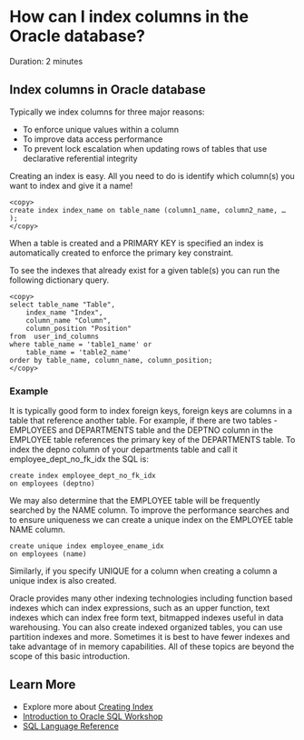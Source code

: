 # How can I index columns in the Oracle database?

Duration: 2 minutes

## Index columns in Oracle database

Typically we index columns for three major reasons:
- To enforce unique values within a column
- To improve data access performance
- To prevent lock escalation when updating rows of tables that use declarative referential integrity

Creating an index is easy. All you need to do is identify which column(s) you want to index and give it a name!

```
<copy>
create index index_name on table_name (column1_name, column2_name, … );
</copy>
```

When a table is created and a PRIMARY KEY is specified an index is automatically created to enforce the primary key constraint.

To see the indexes that already exist for a given table(s) you can run the following dictionary query.

```
<copy>
select table_name "Table", 
    index_name "Index", 
    column_name "Column", 
    column_position "Position"
from  user_ind_columns 
where table_name = 'table1_name' or 
    table_name = 'table2_name'
order by table_name, column_name, column_position;
</copy>
```

### Example

It is typically good form to index foreign keys, foreign keys are columns in a table that reference another table. For example, if there are two tables - EMPLOYEES and DEPARTMENTS table and the DEPTNO column in the EMPLOYEE table references the primary key of the DEPARTMENTS table. To index the depno column of your departments table and call it employee_dept\_no\_fk\_idx the SQL is:

```
create index employee_dept_no_fk_idx 
on employees (deptno)
```

We may also determine that the EMPLOYEE table will be frequently searched by the NAME column. To improve the performance searches and to ensure uniqueness we can create a unique index on the EMPLOYEE table NAME column.

```
create unique index employee_ename_idx
on employees (name)
```

Similarly, if you specify UNIQUE for a column when creating a column a unique index is also created.

Oracle provides many other indexing technologies including function based indexes which can index expressions, such as an upper function, text indexes which can index free form text, bitmapped indexes useful in data warehousing. You can also create indexed organized tables, you can use partition indexes and more. Sometimes it is best to have fewer indexes and take advantage of in memory capabilities. All of these topics are beyond the scope of this basic introduction.

## Learn More

* Explore more about [Creating Index](https://docs.oracle.com/cd/B19306_01/server.102/b14200/statements_5010.htm)
* [Introduction to Oracle SQL Workshop](https://apexapps.oracle.com/pls/apex/dbpm/r/livelabs/view-workshop?wid=943)
* [SQL Language Reference](https://docs.oracle.com/en/database/oracle/oracle-database/12.2/sqlrf/Introduction-to-Oracle-SQL.html#GUID-049B7AE8-11E1-4110-B3E4-D117907D77AC)
